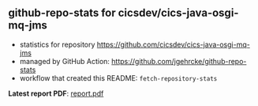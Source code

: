 ## github-repo-stats for cicsdev/cics-java-osgi-mq-jms

- statistics for repository https://github.com/cicsdev/cics-java-osgi-mq-jms
- managed by GitHub Action: https://github.com/jgehrcke/github-repo-stats
- workflow that created this README: `fetch-repository-stats`

**Latest report PDF**: [report.pdf](https://github.com/cicsdev/repo-stats/raw/github-repo-stats/cicsdev/cics-java-osgi-mq-jms/latest-report/report.pdf)

